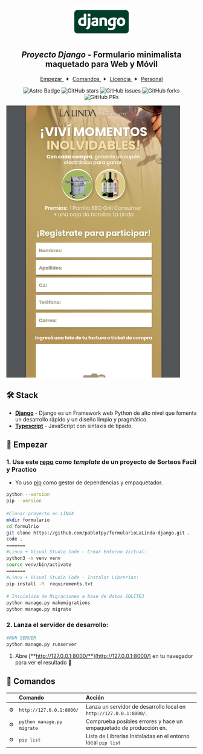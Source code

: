 <div align="center" style="max-width: 500px; margin: 0 auto;">
  <img src="logo.png" height="90px" width="auto" alt="Logo" style="display: block; margin: 0 auto;">
  <h2><em>Proyecto Django</em> - Formulario minimalista maquetado para Web y Móvil</h2>
</div>
<div align="center">
    <a href="#🚀-empezar">
        Empezar
    </a>
    <span>&nbsp;✦&nbsp;</span>
    <a href="#🧞-comandos">
        Comandos
    </a>
    <span>&nbsp;✦&nbsp;</span>
    <a href="#🔑-licencia">
        Licencia
    </a>
    <span>&nbsp;✦&nbsp;</span>
    <a href="https://pablotorres.dev">
        Personal
    </a>
   
</div>

<p></p>

<div align="center">

![Astro Badge](https://img.shields.io/badge/Astro-BC52EE?logo=astro&logoColor=fff&style=flat)
![GitHub stars](https://img.shields.io/github/stars/midudev/minimalist-portfolio-json)
![GitHub issues](https://img.shields.io/github/issues/midudev/minimalist-portfolio-json)
![GitHub forks](https://img.shields.io/github/forks/midudev/minimalist-portfolio-json)
![GitHub PRs](https://img.shields.io/github/issues-pr/midudev/minimalist-portfolio-json)

</div>

<img src="portada.png"></img>

## 🛠️ Stack

- [**Django**](https://www.djangoproject.com/) - Django es un Framework web Python de alto nivel que fomenta un desarrollo rápido y un diseño limpio y pragmático.
- [**Typescript**](https://www.typescriptlang.org/) - JavaScript con sintaxis de tipado.



## 🚀 Empezar

### 1. Usa este [repo](https://github.com/pablotpy/formularioLaLinda-django) como _template_ de un proyecto de Sorteos Facil y Practico


- Yo uso [pip](https://pypi.org/project/pip/) como gestor de dependencias y empaquetador.

```bash
python --version
pip --version

#Clonar proyecto en LINUX
mkdir formulario
cd formulrio
git clone https://github.com/pablotpy/formularioLaLinda-django.git . 
code .
=======
#Linux + Visual Studio Code - Crear Entorno Virtual:
python3 -m venv venv
source venv/bin/activate
=======
#Linux + Visual Studio Code - Instalar Librerias:
pip install -R  requirements.txt

# Inicializa de Migraciones a base de datos SQLITE3
python manage.py makemigrations
python manage.py migrate


```

### 2. Lanza el servidor de desarrollo:
```bash
#RUN SERVER
python manage.py runserver
```

1. Abre [**http://127.0.0.1:8000/**](http://127.0.0.1:8000/) en tu navegador para ver el resultado 🚀


## 🧞 Comandos

|     | Comando          | Acción                                        |
| :-- | :--------------- | :-------------------------------------------- |
| ⚙️  | `http://127.0.0.1:8000/` | Lanza un servidor de desarrollo local en  `http://127.0.0.1:8000/`.  |
| ⚙️  | `python manage.py migrate`| Comprueba posibles errores y hace un empaquetado de producción en.      |
| ⚙️  | `pip list`        | Lista de Librerias Instaladas en el entorno local `pip list` |




